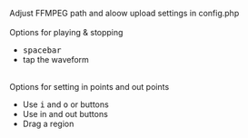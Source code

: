 Adjust FFMPEG path and aloow upload settings in config.php
<br />  
Options for playing & stopping
<ul>
<li><kbd>spacebar</kbd></li>
<li>tap the waveform</li>
</ul>
<br />
Options for setting in points and out points
<ul>
<li>Use <kbd>i</kbd> and <kbd>o</kbd> or buttons</li>
<li>Use in and out buttons</li>
<li>Drag a region</li>
</ul>
